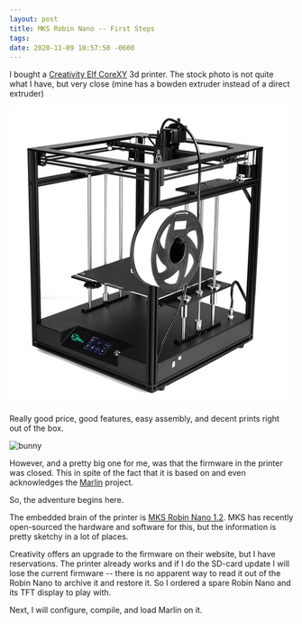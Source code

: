 ```yaml
---
layout: post
title: MKS Robin Nano -- First Steps
tags:
date: 2020-11-09 10:57:50 -0600
---
```

I bought a [Creativity Elf CoreXY](https://www.amazon.com/gp/product/B086X2989N) 3d printer. The stock photo is not quite what I have, but very close (mine has
a bowden extruder instead of a direct extruder)

![elf](/img/CreativityElf.png)

Really good price, good features, easy assembly, and decent prints right
out of the box.

![bunny](/img/bunny.png)

However, and a pretty big one for me, was that the firmware in the printer
was closed. This in spite of the fact that it is based on and even acknowledges
the [Marlin](https://marlinfw.org/) project.

So, the adventure begins here.

The embedded brain of the printer is
[MKS Robin Nano 1.2](https://github.com/makerbase-mks/MKS-Robin-Nano-V1.X).
MKS has recently open-sourced the hardware and software for this, but
the information is pretty sketchy in a lot of places.

Creativity offers an upgrade to the firmware on their website, but I
have reservations. The printer already works and if I do the SD-card
update I will lose the current firmware -- there is no apparent way
to read it out of the Robin Nano to archive it and restore it. So I ordered
a spare Robin Nano and its TFT display to play with.

Next, I will configure, compile, and load Marlin on it.


